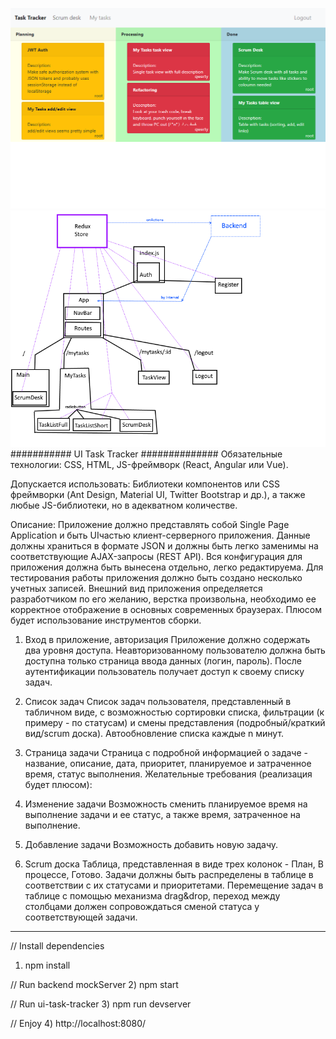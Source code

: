 ![alt text](https://raw.githubusercontent.com/iMpLicEMoN/ui-task-tracker/master/other/2019-03-07_01-05-00.png)
![alt text](https://raw.githubusercontent.com/iMpLicEMoN/ui-task-tracker/master/other/scheme.png)
<br />
########### UI Task Tracker ##############
Обязательные технологии: CSS, HTML, JS-фреймворк (React, Angular или Vue).

Допускается использовать: Библиотеки компонентов или CSS фреймворки (Ant Design,
Material UI, Twitter Bootstrap и др.), a также любые JS-библиотеки, но в адекватном
количестве.

Описание: Приложение должно представлять собой Single Page Application и быть UIчастью клиент-серверного приложения. Данные должны храниться в формате JSON и
должны быть легко заменимы на соответствующие AJAX-запросы (REST API).
Вся конфигурация для приложения должна быть вынесена отдельно, легко
редактируема.
Для тестирования работы приложения должно быть создано несколько учетных
записей.
Внешний вид приложения определяется разработчиком по его желанию, верстка
произвольна, необходимо ее корректное отображение в основных современных
браузерах.
Плюсом будет использование инструментов сборки.


1. Вход в приложение, авторизация
Приложение должно содержать два уровня доступа. Неавторизованному пользователю
должна быть доступна только страница ввода данных (логин, пароль). После
аутентификации пользователь получает доступ к своему списку задач.

2. Список задач
Список задач пользователя, представленный в табличном виде, с возможностью
сортировки списка, фильтрации (к примеру - по статусам) и смены представления
(подробный/краткий вид/scrum доска). Автообновление списка каждые n минут.

3. Страница задачи
Страница с подробной информацией о задаче - название, описание, дата, приоритет,
планируемое и затраченное время, статус выполнения.
Желательные требования (реализация будет плюсом):

4. Изменение задачи
Возможность сменить планируемое время на выполнение задачи и ее статус, а также
время, затраченное на выполнение.

5. Добавление задачи
Возможность добавить новую задачу.

6. Scrum доска
Таблица, представленная в виде трех колонок - План, В процессе, Готово. Задачи
должны быть распределены в таблице в соответствии с их статусами и приоритетами.
Перемещение задач в таблице с помощью механизма drag&drop, переход между
столбцами должен сопровождаться сменой статуса у соответствующей задачи.


-----------------------------------
// Install dependencies
1) npm install 

// Run backend mockServer 
2) npm start

// Run ui-task-tracker
3) npm run devserver

// Enjoy
4) http://localhost:8080/
